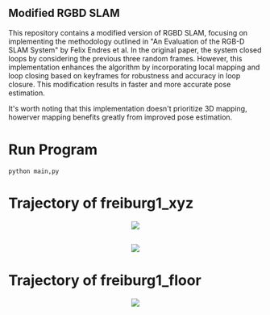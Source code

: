 ## Modified RGBD SLAM
This repository contains a modified version of RGBD SLAM, focusing on implementing the methodology outlined in "An Evaluation of the RGB-D SLAM System" by Felix Endres et al. In the original paper, the system closed loops by considering the previous three random frames. However, this implementation enhances the algorithm by incorporating local mapping and loop closing based on keyframes for robustness and accuracy in loop closure. This modification results in faster and more accurate pose estimation.

It's worth noting that this implementation doesn't prioritize 3D mapping, howerver mapping benefits greatly from improved pose estimation.



# Run Program
```python main,py ```


# Trajectory of freiburg1_xyz


<p align="center">
<img src="https://github.com/Sujan-PhdWork/RGBD_SLAM/assets/104067836/c9638a16-b498-43fa-9bcc-75300dbe52bd">
</p>

##

<p align="center">
<img src="https://github.com/Sujan-PhdWork/RGBD_SLAM/assets/104067836/87427721-7fe6-47b4-ab0c-cb08a49960fc">
</p>

# Trajectory of freiburg1_floor
<p align="center">
<img src="https://github.com/Sujan-PhdWork/RGBD_SLAM/assets/104067836/f18b9308-49b9-4d9d-ba06-6907104fbbf9">
</p>


